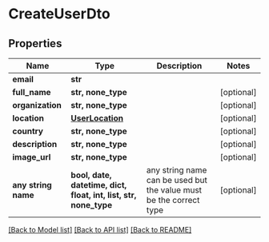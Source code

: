 # CreateUserDto


## Properties
Name | Type | Description | Notes
------------ | ------------- | ------------- | -------------
**email** | **str** |  | 
**full_name** | **str, none_type** |  | [optional] 
**organization** | **str, none_type** |  | [optional] 
**location** | [**UserLocation**](UserLocation.md) |  | [optional] 
**country** | **str, none_type** |  | [optional] 
**description** | **str, none_type** |  | [optional] 
**image_url** | **str, none_type** |  | [optional] 
**any string name** | **bool, date, datetime, dict, float, int, list, str, none_type** | any string name can be used but the value must be the correct type | [optional]

[[Back to Model list]](../README.md#documentation-for-models) [[Back to API list]](../README.md#documentation-for-api-endpoints) [[Back to README]](../README.md)



